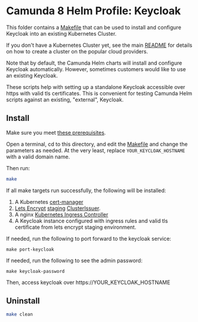 # Camunda 8 Helm Profile: Keycloak

This folder contains a [Makefile](Makefile) that can be used to install and configure Keycloak into an existing Kubernetes Cluster.

If you don't have a Kubernetes Cluster yet, see the main [README](../README.md) for details on how to create a cluster on the popular cloud providers.

Note that by default, the Camunda Helm charts will install and configure Keycloak automatically. However, sometimes 
customers would like to use an existing Keycloak.

These scripts help with setting up a standalone Keycloak accessible over https with valid tls certificates. This is convenient for
testing Camunda Helm scripts against an existing, "external", Keycloak.

## Install

Make sure you meet [these prerequisites](https://github.com/camunda-community-hub/camunda-8-helm-profiles/blob/master/README.md#prerequisites).

Open a terminal, cd to this directory, and edit the [Makefile](./Makefile) and change the parameters as needed. At the very least, replace `YOUR_KEYCLOAK_HOSTNAME` with a valid domain name.

Then run:

```sh
make
```

If all make targets run successfully, the following will be installed:  

1. A Kubernetes [cert-manager](https://cert-manager.io/)
2. [Lets Encrypt](https://letsencrypt.org/) [staging](https://letsencrypt.org/docs/staging-environment/) [ClusterIssuer](https://cert-manager.io/docs/concepts/issuer/).
3. A nginx [Kubernetes Ingress Controller](https://kubernetes.io/docs/concepts/services-networking/ingress-controllers/)
4. A Keycloak instance configured with ingress rules and valid tls certificate from lets encrypt staging environment.  

If needed, run the following to port forward to the keycloak service:

```shell
make port-keycloak
```

If needed, run the following to see the admin password: 

```shell
make keycloak-password
```

Then, access keycloak over https://YOUR_KEYCLOAK_HOSTNAME

## Uninstall
```sh
make clean
````

